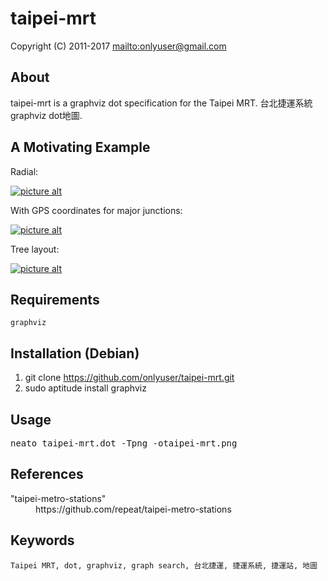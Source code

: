 taipei-mrt
==========

Copyright (C) 2011-2017 <mailto:onlyuser@gmail.com>

About
-----

taipei-mrt is a graphviz dot specification for the Taipei MRT.
台北捷運系統graphviz dot地圖.

A Motivating Example
--------------------

Radial:

[![picture alt](https://sites.google.com/site/onlyuser/files/taipei-mrt_thumb.png?attredirects=0 "taipei-mrt")](https://sites.google.com/site/onlyuser/files/taipei-mrt.png?attredirects=0)

With GPS coordinates for major junctions:

[![picture alt](https://sites.google.com/site/onlyuser/files/taipei-mrt_with_pos_thumb.png?attredirects=0 "taipei-mrt_with_pos")](https://sites.google.com/site/onlyuser/files/taipei-mrt_with_pos.png?attredirects=0)

Tree layout:

[![picture alt](https://sites.google.com/site/onlyuser/files/taipei-mrt_tree_layout_thumb.png?attredirects=0 "taipei-mrt_with_pos")](https://sites.google.com/site/onlyuser/files/taipei-mrt_tree_layout.png?attredirects=0)

Requirements
------------

    graphviz

Installation (Debian)
---------------------

1. git clone https://github.com/onlyuser/taipei-mrt.git
2. sudo aptitude install graphviz

Usage
-----

<pre>
neato taipei-mrt.dot -Tpng -otaipei-mrt.png
</pre>

References
----------

<dl>
    <dt>"taipei-metro-stations"</dt>
    <dd>https://github.com/repeat/taipei-metro-stations</dd>
</dl>

Keywords
--------

    Taipei MRT, dot, graphviz, graph search, 台北捷運, 捷運系統, 捷運站, 地圖
